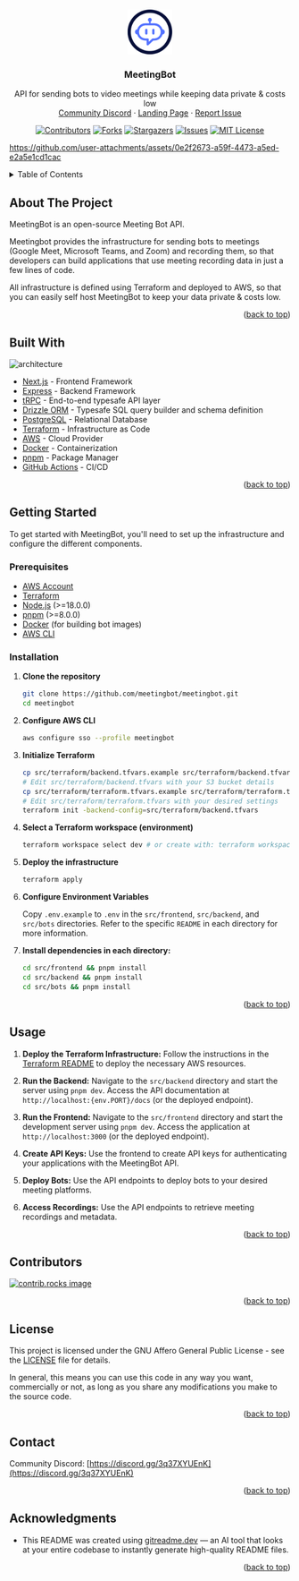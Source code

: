 <a id="readme-top"></a>

<!-- PROJECT LOGO -->
<br />
<div align="center">
  <a href="https://github.com/meetingbot/meetingbot">
    <img src="https://raw.githubusercontent.com/meetingbot/meetingbot/refs/heads/main/src/landing-page/public/logo.svg" alt="Logo" width="80" height="80">
  </a>

  <h3 align="center">MeetingBot</h3>

  <p align="center">
    API for sending bots to video meetings while keeping data private & costs low
    <br />
    <a href="https://discord.gg/3q37XYUEnK">Community Discord</a>
    &middot;
    <a href="https://meetingbot.tech">Landing Page</a>
    &middot;
    <a href="https://github.com/meetingbot/meetingbot/issues/new?labels=bug&template=bug_report.md">Report Issue</a>
  </p>
  
  [![Contributors][contributors-shield]][contributors-url]
  [![Forks][forks-shield]][forks-url]
  [![Stargazers][stars-shield]][stars-url]
  [![Issues][issues-shield]][issues-url]
  [![MIT License][license-shield]][license-url]
    
</div>

https://github.com/user-attachments/assets/0e2f2673-a59f-4473-a5ed-e2a5e1cd1cac




<!-- TABLE OF CONTENTS -->
<details>
  <summary>Table of Contents</summary>
  <ol>
    <li><a href="#about-the-project">About The Project</a></li>
    <li><a href="#built-with">Built With</a></li>
    <li>
      <a href="#getting-started">Getting Started</a>
      <ul>
        <li><a href="#prerequisites">Prerequisites</a></li>
        <li><a href="#installation">Installation</a></li>
      </ul>
    </li>
    <li><a href="#usage">Usage</a></li>
    <li><a href="#contributors">Contributors</a></li>
    <li><a href="#license">License</a></li>
    <li><a href="#contact">Contact</a></li>
    <li><a href="#acknowledgments">Acknowledgments</a></li>
  </ol>
</details>

<!-- ABOUT THE PROJECT -->

## About The Project

MeetingBot is an open-source Meeting Bot API.

Meetingbot provides the infrastructure for sending bots to meetings (Google Meet, Microsoft Teams, and Zoom) and recording them, so that developers can build applications that use meeting recording data in just a few lines of code.

All infrastructure is defined using Terraform and deployed to AWS, so that you can easily self host MeetingBot to keep your data private & costs low.

<p align="right">(<a href="#readme-top">back to top</a>)</p>

## Built With

![architecture](https://github.com/user-attachments/assets/1c5edea5-8308-4155-b6dc-e022620111a9)

*   [Next.js](https://nextjs.org/) - Frontend Framework
*   [Express](https://expressjs.com/) - Backend Framework
*   [tRPC](https://trpc.io/) - End-to-end typesafe API layer
*   [Drizzle ORM](https://orm.drizzle.team/) - Typesafe SQL query builder and schema definition
*   [PostgreSQL](https://www.postgresql.org/) - Relational Database
*   [Terraform](https://www.terraform.io/) - Infrastructure as Code
*   [AWS](https://aws.amazon.com/) - Cloud Provider
*   [Docker](https://www.docker.com/) - Containerization
*   [pnpm](https://pnpm.io/) - Package Manager
*   [GitHub Actions](https://github.com/features/actions) - CI/CD

<p align="right">(<a href="#readme-top">back to top</a>)</p>

<!-- GETTING STARTED -->

## Getting Started

To get started with MeetingBot, you'll need to set up the infrastructure and configure the different components.

### Prerequisites

*   [AWS Account](https://aws.amazon.com/)
*   [Terraform](https://www.terraform.io/downloads.html)
*   [Node.js](https://nodejs.org/) (>=18.0.0)
*   [pnpm](https://pnpm.io/) (>=8.0.0)
*   [Docker](https://www.docker.com/) (for building bot images)
*   [AWS CLI](https://aws.amazon.com/cli/)

### Installation

1.  **Clone the repository**

    ```sh
    git clone https://github.com/meetingbot/meetingbot.git
    cd meetingbot
    ```

2.  **Configure AWS CLI**

    ```sh
    aws configure sso --profile meetingbot
    ```

3.  **Initialize Terraform**

    ```sh
    cp src/terraform/backend.tfvars.example src/terraform/backend.tfvars
    # Edit src/terraform/backend.tfvars with your S3 bucket details
    cp src/terraform/terraform.tfvars.example src/terraform/terraform.tfvars
    # Edit src/terraform/terraform.tfvars with your desired settings
    terraform init -backend-config=src/terraform/backend.tfvars
    ```

4.  **Select a Terraform workspace (environment)**

    ```sh
    terraform workspace select dev # or create with: terraform workspace new dev
    ```

5.  **Deploy the infrastructure**

    ```sh
    terraform apply
    ```

6.  **Configure Environment Variables**

    Copy `.env.example` to `.env` in the `src/frontend`, `src/backend`, and `src/bots` directories. Refer to the specific `README` in each directory for more information.

7.  **Install dependencies in each directory:**

    ```bash
    cd src/frontend && pnpm install
    cd src/backend && pnpm install
    cd src/bots && pnpm install
    ```

<p align="right">(<a href="#readme-top">back to top</a>)</p>

<!-- USAGE EXAMPLES -->

## Usage

1.  **Deploy the Terraform Infrastructure:** Follow the instructions in the [Terraform README](src/terraform/README.md) to deploy the necessary AWS resources.

2.  **Run the Backend:** Navigate to the `src/backend` directory and start the server using `pnpm dev`. Access the API documentation at `http://localhost:{env.PORT}/docs` (or the deployed endpoint).

3.  **Run the Frontend:** Navigate to the `src/frontend` directory and start the development server using `pnpm dev`. Access the application at `http://localhost:3000` (or the deployed endpoint).

4.  **Create API Keys:** Use the frontend to create API keys for authenticating your applications with the MeetingBot API.

5.  **Deploy Bots:** Use the API endpoints to deploy bots to your desired meeting platforms.

6.  **Access Recordings:** Use the API endpoints to retrieve meeting recordings and metadata.

<p align="right">(<a href="#readme-top">back to top</a>)</p>

<!-- CONTRIBUTING -->

## Contributors

<!-- We welcome contributions! Please see our [CONTRIBUTING.md](CONTRIBUTING.md) for more information. -->

<a href="https://github.com/meetingbot/meetingbot/graphs/contributors">
  <img src="https://contrib.rocks/image?repo=meetingbot/meetingbot" alt="contrib.rocks image" />
</a>

<p align="right">(<a href="#readme-top">back to top</a>)</p>

<!-- LICENSE -->

## License

This project is licensed under the GNU Affero General Public License - see the [LICENSE](LICENSE) file for details.

In general, this means you can use this code in any way you want, commercially or not, as long as you share any modifications you make to the source code.

<p align="right">(<a href="#readme-top">back to top</a>)</p>

<!-- CONTACT -->

## Contact

Community Discord: [https://discord.gg/3q37XYUEnK](https://discord.gg/3q37XYUEnK)

<p align="right">(<a href="#readme-top">back to top</a>)</p>

<!-- ACKNOWLEDGMENTS -->

## Acknowledgments

- This README was created using [gitreadme.dev](https://gitreadme.dev) — an AI tool that looks at your entire codebase to instantly generate high-quality README files.

<p align="right">(<a href="#readme-top">back to top</a>)</p>

<!-- MARKDOWN LINKS & IMAGES -->
<!-- https://www.markdownguide.org/basic-syntax/#reference-style-links -->

[contributors-shield]: https://img.shields.io/github/contributors/meetingbot/meetingbot.svg?style=for-the-badge
[contributors-url]: https://github.com/meetingbot/meetingbot/graphs/contributors
[forks-shield]: https://img.shields.io/github/forks/meetingbot/meetingbot.svg?style=for-the-badge
[forks-url]: https://github.com/meetingbot/meetingbot/network/members
[stars-shield]: https://img.shields.io/github/stars/meetingbot/meetingbot.svg?style=for-the-badge
[stars-url]: https://github.com/meetingbot/meetingbot/stargazers
[issues-shield]: https://img.shields.io/github/issues/meetingbot/meetingbot.svg?style=for-the-badge
[issues-url]: https://github.com/meetingbot/meetingbot/issues
[license-shield]: https://img.shields.io/github/license/meetingbot/meetingbot.svg?style=for-the-badge
[license-url]: https://github.com/meetingbot/meetingbot/blob/master/LICENSE
[linkedin-shield]: https://img.shields.io/badge/-LinkedIn-black.svg?style=for-the-badge&logo=linkedin&colorB=555
[linkedin-url]: https://www.linkedin.com/company/meetingbot/
[Next.js]: https://img.shields.io/badge/next.js-000000?style=for-the-badge&logo=nextdotjs&logoColor=white
[Next-url]: https://nextjs.org/
[React.js]: https://img.shields.io/badge/React-20232A?style=for-the-badge&logo=react&logoColor=61DAFB
[React-url]: https://reactjs.org/
[Vue.js]: https://img.shields.io/badge/Vue.js-35495E?style=for-the-badge&logo=vuedotjs&logoColor=4FC08D
[Vue-url]: https://vuejs.org/
[Angular.io]: https://img.shields.io/badge/Angular-DD0031?style=for-the-badge&logo=angular&logoColor=white
[Angular-url]: https://angular.io/
[Svelte.dev]: https://img.shields.io/badge/Svelte-4A4A55?style=for-the-badge&logo=svelte&logoColor=FF3E00
[Svelte-url]: https://svelte.dev/
[Laravel.com]: https://img.shields.io/badge/Laravel-FF2D20?style=for-the-badge&logo=laravel&logoColor=white
[Laravel-url]: https://laravel.com
[Bootstrap.com]: https://img.shields.io/badge/Bootstrap-563D7C?style=for-the-badge&logo=bootstrap&logoColor=white
[Bootstrap-url]: https://getbootstrap.com
[JQuery.com]: https://img.shields.io/badge/jQuery-0769AD?style=for-the-badge&logo=jquery&logoColor=white
[JQuery-url]: https://jquery.com

